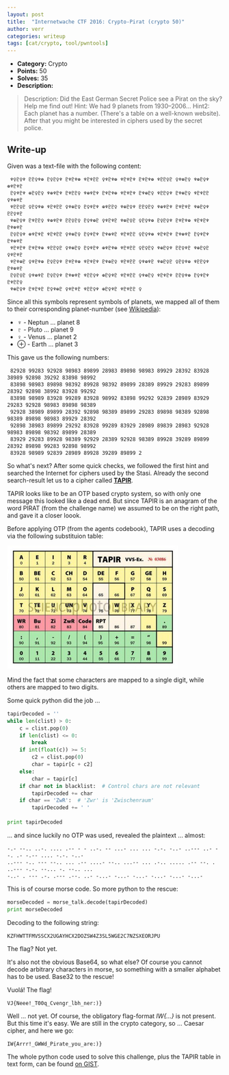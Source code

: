 ```yaml
---
layout: post
title:  "Internetwache CTF 2016: Crypto-Pirat (crypto 50)"
author: verr
categories: writeup
tags: [cat/crypto, tool/pwntools]
---
```


* **Category:** Crypto
* **Points:** 50
* **Solves:** 35
* **Description:**

> Description: Did the East German Secret Police see a Pirat on the sky? Help me find out! Hint: We had 9 planets from 1930–2006... Hint2: Each planet has a number. (There's a table on a well-known website). After that you might be interested in ciphers used by the secret police.

## Write-up

Given was a text-file with the following content:

```
 ♆♀♇♀♆ ♇♇♀♆⊕ ♇♀♇♀♆ ♇♆♇♆⊕ ♆♇♆♇♇ ♀♆♇♆⊕ ♆♇♆♇♆ ♇♆♇♆⊕ ♆♇♇♀♇ ♀♆⊕♇♀ ♆⊕♇♀♆ ⊕♆♇♆♇
 ♇♀♆♇♆ ⊕♇♀♇♀ ♆⊕♆♇♆ ♇♆♇♇♀ ♆⊕♆♇♆ ♇♆♇♆⊕ ♆♇♆♇♆ ♇♆⊕♇♀ ♆♇♇♀♆ ♇♆⊕♇♀ ♆♇♆♇♇ ♀♆⊕♆♇
 ♆♇♇♀♇ ♀♇♀♆⊕ ♆♇♆♇♇ ♀♆⊕♇♀ ♇♀♆♇♆ ⊕♆♇♇♀ ♆⊕♇♀♆ ♇♇♀♇♀ ♆⊕♆♇♆ ♇♆♇♆♇ ♆⊕♇♀♆ ♇♇♀♆♇
 ♆⊕♇♀♆ ♇♆♇♇♀ ♆⊕♆♇♆ ♇♇♀♇♀ ♇♀♆⊕♇ ♀♆♇♆♇ ♆⊕♇♀♇ ♀♇♀♆⊕ ♇♀♇♀♆ ♇♆♇♆⊕ ♆♇♆♇♆ ♇♆⊕♆♇
 ♇♀♇♀♆ ⊕♆♇♆♇ ♆♇♆♇♇ ♀♆⊕♇♀ ♇♀♆♇♆ ♇♆⊕♆♇ ♆♇♆♇♇ ♀♇♀♆⊕ ♆♇♆♇♆ ♇♆⊕♆♇ ♇♀♆♇♆ ♇♆⊕♆♇
 ♆♇♆♇♆ ♇♆♇♆⊕ ♆♇♇♀♇ ♀♆⊕♇♀ ♇♀♆♇♆ ⊕♆♇♆⊕ ♆♇♆♇♇ ♀♇♀♇♀ ♆⊕♇♀♆ ♇♇♀♆♇ ♆⊕♇♀♇ ♀♆♇♆♇
 ♆♇♆⊕♇ ♀♆♇♆⊕ ♇♀♇♀♆ ♇♆♇♆⊕ ♆♇♆♇♆ ♇♆⊕♇♀ ♆♇♆♇♇ ♀♆⊕♆♇ ♆⊕♇♀♇ ♀♇♀♆⊕ ♆♇♇♀♆ ♇♆⊕♆♇
 ♇♀♇♀♇ ♀♆⊕♆♇ ♇♀♇♀♆ ♇♆⊕♆♇ ♆♇♇♀♆ ⊕♇♀♆♇ ♆♇♆♇♇ ♀♆⊕♇♀ ♆♇♆♇♆ ♇♇♀♆⊕ ♇♀♆♇♆ ♇♆♇♇♀
 ♆⊕♇♀♆ ♇♆♇♆♇ ♇♀♆⊕♇ ♀♆♇♆♇ ♆♇♇♀♆ ⊕♇♀♆♇ ♆♇♆♇♇ ♀
```
Since all this symbols represent symbols of planets, we mapped all of them to their corresponding planet-number (see [Wikipedia](https://en.wikipedia.org/wiki/Planet#/media/File:Mercury_symbol.svg)):

* ♆ - Neptun ... planet 8
* ♇ - Pluto  ... planet 9
* ♀ - Venus   ... planet 2
* ⊕ - Earth ... planet 3

This gave us the following numbers:

```
 82928 99283 92928 98983 89899 28983 89898 98983 89929 28392 83928 38989 92898 39292 83898 98992
 83898 98983 89898 98392 89928 98392 89899 28389 89929 29283 89899 28392 92898 38992 83928 99292
 83898 98989 83928 99289 83928 98992 83898 99292 92839 28989 83929 29283 92928 98983 89898 98389
 92928 38989 89899 28392 92898 98389 89899 29283 89898 98389 92898 98389 89898 98983 89929 28392
 92898 38983 89899 29292 83928 99289 83929 28989 89839 28983 92928 98983 89898 98392 89899 28389
 83929 29283 89928 98389 92929 28389 92928 98389 89928 39289 89899 28392 89898 99283 92898 98992
 83928 98989 92839 28989 89928 39289 89899 2
```
So what's next? After some quick checks, we followed the first hint and searched the Internet for ciphers used by the Stasi. Already the second search-result let us to a cipher called [**TAPIR**](https://rgpsecurity.wordpress.com/2014/10/17/stasi-vernam-cipher-gernator-tapir/).

TAPIR looks like to be an OTP based crypto system, so with only one message this looked like a dead end. But since TAPIR is an anagram of the word PIRAT (from the challenge name) we assumed to be on the right path, and gave it a closer loook.

Before applying OTP (from the agents codebook), TAPIR uses a decoding via the following substituion table:

![TAPIR](/images/posts/2016-02-21-iwctf2016-crypto-pirat-tapir.jpg)

Mind the fact that some characters are mapped to a single digit, while others are mapped to two digits.

Some quick python did the job ...

```python
tapirDecoded = ''
while len(clist) > 0:
    c = clist.pop(0)
    if len(clist) <= 0:
        break
    if int(float(c)) >= 5:
        c2 = clist.pop(0)
        char = tapir[c + c2]
    else:
        char = tapir[c]
    if char not in blacklist:  # Control chars are not relevant
        tapirDecoded += char
    if char == 'ZwR':  # 'Zwr' is 'Zwischenraum'
        tapirDecoded += ' '

print tapirDecoded
```

... and since luckily no OTP was used, revealed the plaintext ... almost:

```
-.- --.. ..-. .... .-- - - ..-. -- ...- ... ... -.-. -..- ..--- ..- --. .- -.-- .... -.-. -..-
..--- -.. --- --.. ... .-- ....- --.. ...-- ... .-.. ..... .-- --. . ..--- -.-. --... -. --.. ...
-..- . --- .-. .--- .--. ..- -...- -...- -...- -...- -...- -...-
```

This is of course morse code. So more python to the rescue:

```python
morseDecoded = morse_talk.decode(tapirDecoded)
print morseDecoded
```

Decoding to the following string:

```
KZFHWTTFMVSSCX2UGAYHCX2DOZSW4Z3SL5WGE2C7NZSXEORJPU
```

The flag? Not yet.

It's also not the obvious Base64, so what else? Of course you cannot decode arbitrary characters in morse, so something with a smaller alphabet has to be used. Base32 to the rescue!

Vuolá! The flag!

```
VJ{Neee!_T00q_Cvengr_lbh_ner:)}
```
Well ... not yet. Of course, the obligatory flag-format *IW{...}* is not present. But this time it's easy. We are still in the crypto category, so ... Caesar cipher, and here we go:

```
IW{Arrr!_GWWd_Pirate_you_are:)}
```

The whole python code used to solve this challenge, plus the TAPIR table in text form, can be found [on GIST](https://gist.github.com/stefan2904/9e92cf559be94ded4f3d).
